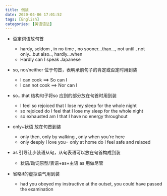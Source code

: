 ```yaml
---
title: 倒装
date: 2020-04-06 17:01:52
tags: [English]
categories: [英语语法]
---
```

+ 否定词语放句首
	+ hardy, seldom , in no time , no sooner...than..., not until , not only...but also.., hardly...when
	+ Hardly can I speak Japanese 
+ so, nor/neither 位于句首，表明承前句子的肯定或否定时用到装
	+ I can cook ==> So can I
	+ I can not cook ==> Nor can I
+ so...that 结构句子将so 应到的部分放在句首时用到装
	+ I feel so rejoiced that I lose my sleep for the whole night
	+ so rejoiced do I feel that I lose my sleep for the whole night
	+ so exhausted am I that I have no energy throughout
+ only+状语 放在句首到装
	+ only then, only by walking , only when you're here
	+ only deeply I love you= only at home do I feel safe and relaxed
+ as 引导让步装语从句，从句表语可以放在句首构成到装
	+ 状语/动词原型/表语+as+主语 as 用做尽管

+ 省略if的虚拟语气用到装
	+ had you obeyed my instructive at the outset, you could have passed the examination

